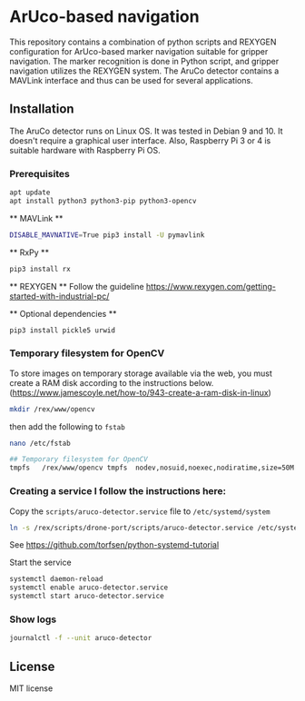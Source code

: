 # ArUco-based navigation
This repository contains a combination of python scripts and REXYGEN configuration for ArUco-based marker navigation suitable for gripper navigation. The marker recognition is done in Python script, and gripper navigation utilizes the REXYGEN system. The AruCo detector contains a MAVLink interface and thus can be used for several applications.


## Installation
The AruCo detector runs on Linux OS. It was tested in Debian 9 and 10. It doesn't require a graphical user interface. Also, Raspberry Pi 3 or 4 is suitable hardware with Raspberry Pi OS.

### Prerequisites
```bash
apt update
apt install python3 python3-pip python3-opencv
```

** MAVLink **
```bash
DISABLE_MAVNATIVE=True pip3 install -U pymavlink
```

** RxPy **
```bash
pip3 install rx
```

** REXYGEN **
Follow the guideline https://www.rexygen.com/getting-started-with-industrial-pc/

** Optional dependencies **
```bash
pip3 install pickle5 urwid
```

### Temporary filesystem for OpenCV
To store images on temporary storage available via the web, you must create a RAM disk according to the instructions below. (https://www.jamescoyle.net/how-to/943-create-a-ram-disk-in-linux)

```bash
mkdir /rex/www/opencv
```
then add the following to `fstab`

```bash
nano /etc/fstab

## Temporary filesystem for OpenCV
tmpfs   /rex/www/opencv tmpfs  nodev,nosuid,noexec,nodiratime,size=50M   0     0
```

### Creating a service I follow the instructions here: 

Copy the `scripts/aruco-detector.service` file to `/etc/systemd/system`

```bash
ln -s /rex/scripts/drone-port/scripts/aruco-detector.service /etc/systemd/
```
See https://github.com/torfsen/python-systemd-tutorial


Start the service

```bash
systemctl daemon-reload
systemctl enable aruco-detector.service
systemctl start aruco-detector.service
```

### Show logs
```bash
journalctl -f --unit aruco-detector
```


## License
MIT license
